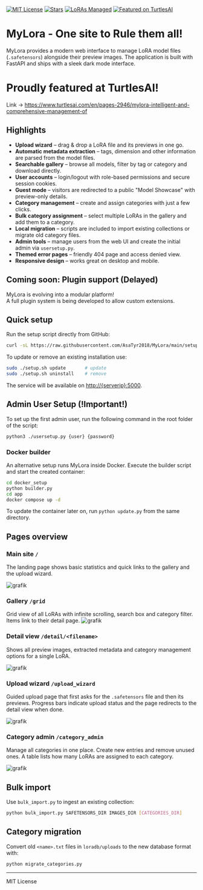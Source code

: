 [![MIT License](https://img.shields.io/github/license/AsaTyr2018/MyLora)](LICENSE)
[![Stars](https://img.shields.io/github/stars/AsaTyr2018/MyLora?style=social)](https://github.com/AsaTyr2018/MyLora/stargazers)
[![LoRAs Managed](https://img.shields.io/badge/LoRAs-Unlimited-purple?logo=fastapi)](https://github.com/AsaTyr2018/MyLora)
[![Featured on TurtlesAI](https://img.shields.io/badge/featured%20on-TurtlesAI-blueviolet?logo=readthedocs&logoColor=white)](https://www.turtlesai.com/en/pages-2946/mylora-intelligent-and-comprehensive-management-of)

# MyLora - One site to Rule them all!

MyLora provides a modern web interface to manage LoRA model files (`.safetensors`) alongside their preview images. The application is built with FastAPI and ships with a sleek dark mode interface.

# Proudly featured at TurtlesAI!
Link -> https://www.turtlesai.com/en/pages-2946/mylora-intelligent-and-comprehensive-management-of

## Highlights

- **Upload wizard** – drag & drop a LoRA file and its previews in one go.
- **Automatic metadata extraction** – tags, dimension and other information are parsed from the model files.
- **Searchable gallery** – browse all models, filter by tag or category and download directly.
- **User accounts** – login/logout with role-based permissions and secure session cookies.
- **Guest mode** – visitors are redirected to a public "Model Showcase" with preview-only details.
- **Category management** – create and assign categories with just a few clicks.
- **Bulk category assignment** – select multiple LoRAs in the gallery and add them to a category.
- **Local migration** – scripts are included to import existing collections or migrate old category files.
- **Admin tools** – manage users from the web UI and create the initial admin via `usersetup.py`.
- **Themed error pages** – friendly 404 page and access denied view.
- **Responsive design** – works great on desktop and mobile.

## Coming soon: Plugin support (Delayed)

MyLora is evolving into a modular platform!  
A full plugin system is being developed to allow custom extensions.

## Quick setup

Run the setup script directly from GitHub:

```bash
curl -sL https://raw.githubusercontent.com/AsaTyr2018/MyLora/main/setup.sh | sudo bash -s install
```

To update or remove an existing installation use:

```bash
sudo ./setup.sh update       # update
sudo ./setup.sh uninstall    # remove
```

The service will be available on [http://{serverip}:5000](http://{serverip}:5000).

## Admin User Setup (!Important!)

To set up the first admin user, run the following command in the root folder of the script:

```bash
python3 ./usersetup.py {user} {password}
```

### Docker builder

An alternative setup runs MyLora inside Docker. Execute the builder script and
start the created container:

```bash
cd docker_setup
python builder.py
cd app
docker compose up -d
```

To update the container later on, run `python update.py` from the same
directory.

## Pages overview

### Main site `/`
The landing page shows basic statistics and quick links to the gallery and the upload wizard.

![grafik](https://github.com/user-attachments/assets/41cdf81e-d71b-4c66-bbb2-22cbecfe8191)

### Gallery `/grid`
Grid view of all LoRAs with infinite scrolling, search box and category filter. Items link to their detail page.
![grafik](https://github.com/user-attachments/assets/278fd9dd-9a68-4def-8234-9920ed2d06a4)

### Detail view `/detail/<filename>`
Shows all preview images, extracted metadata and category management options for a single LoRA.

![grafik](https://github.com/user-attachments/assets/9db90546-bd4c-47f1-8eb0-dc66a1531849)

### Upload wizard `/upload_wizard`
Guided upload page that first asks for the `.safetensors` file and then its previews. Progress bars indicate upload status and the page redirects to the detail view when done.

![grafik](https://github.com/user-attachments/assets/30a14ca7-bd06-4af6-9e10-12a728b07c06)

### Category admin `/category_admin`
Manage all categories in one place. Create new entries and remove unused ones. A table lists how many LoRAs are assigned to each category.

![grafik](https://github.com/user-attachments/assets/28cfaab7-c6fc-471e-8ef1-87a21fcae47f)

## Bulk import
Use `bulk_import.py` to ingest an existing collection:

```bash
python bulk_import.py SAFETENSORS_DIR IMAGES_DIR [CATEGORIES_DIR]
```

## Category migration
Convert old `<name>.txt` files in `loradb/uploads` to the new database format with:

```bash
python migrate_categories.py
```

---

MIT License
